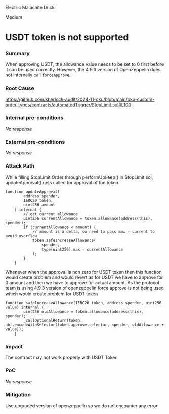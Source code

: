 Electric Malachite Duck

Medium

# USDT token is not supported

### Summary

When approving USDT, the allowance value needs to be set to 0 first before it can be used correctly. However, the 4.9.3 version of OpenZeppelin does not internally call `forceApprove`.

### Root Cause

https://github.com/sherlock-audit/2024-11-oku/blob/main/oku-custom-order-types/contracts/automatedTrigger/StopLimit.sol#L100

### Internal pre-conditions

_No response_

### External pre-conditions

_No response_

### Attack Path

While filling StopLimit Order through performUpkeep() in StopLimit.sol, updateApproval() gets called for approval of the token.
```solidity
function updateApproval(
        address spender,
        IERC20 token,
        uint256 amount
    ) internal {
        // get current allowance
        uint256 currentAllowance = token.allowance(address(this), spender);
        if (currentAllowance < amount) {
            // amount is a delta, so need to pass max - current to avoid overflow
            token.safeIncreaseAllowance(
                spender,
                type(uint256).max - currentAllowance
            );
        }
    }
```
Whenever when the approval is non zero for USDT token then this function would create problem and would revert as for USDT we have to approve for 0 amount and then we have to approve for actual amount.
As the protocol team is using 4.9.3 version of openzeppelin force approve is not being used which would create problem for USDT token
```solidity
function safeIncreaseAllowance(IERC20 token, address spender, uint256 value) internal {
        uint256 oldAllowance = token.allowance(address(this), spender);
        _callOptionalReturn(token, abi.encodeWithSelector(token.approve.selector, spender, oldAllowance + value));
    }
```

### Impact

The contract may not work properly with USDT Token

### PoC

_No response_

### Mitigation

Use upgraded version of openzeppelin so we do not encounter any error